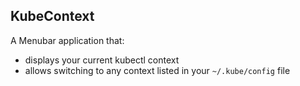 ## KubeContext

A Menubar application that:

- displays your current kubectl context
- allows switching to any context listed in your `~/.kube/config` file
